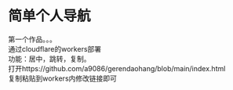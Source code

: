 # 简单个人导航
第一个作品。。。<br/>
通过cloudflare的workers部署<br/>
功能：居中，跳转，复制。<br/>
打开https://github.com/a9086/gerendaohang/blob/main/index.html<br/>
复制粘贴到workers内修改链接即可<br/>
